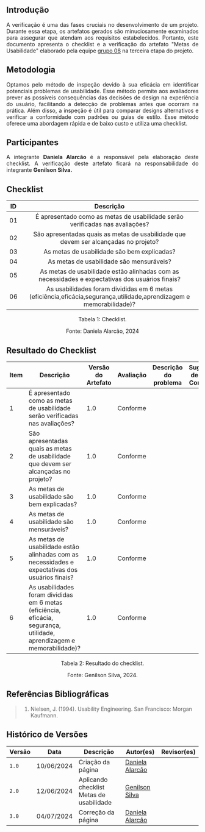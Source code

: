 ## Introdução
<p style="text-align: justify;"> A verificação é uma das fases cruciais no desenvolvimento de um projeto. Durante essa etapa, os artefatos gerados são minuciosamente examinados para assegurar que atendam aos requisitos estabelecidos. Portanto, este documento apresenta o checklist e a verificação do artefato "Metas de Usabilidade" elaborado pela equipe <a href="https://interacao-humano-computador.github.io/2024.1-Central-Expresso/" target="_blank">grupo 08</a> na terceira etapa do projeto. </p>

## Metodologia
<p style="text-align: justify;"> Optamos pelo método de inspeção devido à sua eficácia em identificar potenciais problemas de usabilidade. Esse método permite aos avaliadores prever as possíveis consequências das decisões de design na experiência do usuário, facilitando a detecção de problemas antes que ocorram na prática. Além disso, a inspeção é útil para comparar designs alternativos e verificar a conformidade com padrões ou guias de estilo. Esse método oferece uma abordagem rápida e de baixo custo e utiliza uma checklist. </p>

## Participantes
<p style="text-align: justify;"> A integrante <strong>Daniela Alarcão</strong> é a responsável pela elaboração deste checklist. A verificação deste artefato ficará na responsabilidade do integrante <strong>Genilson Silva.</strong></p>

## Checklist

<center>

| ID     | Descrição           | 
| ------ | :--------: |
|01| É apresentado como as metas de usabilidade serão verificadas nas avaliações? | 
|02| São apresentadas quais as metas de usabilidade que devem ser alcançadas no projeto? | 
|03| As metas de usabilidade são bem explicadas? |   
|04| As metas de usabilidade são mensuráveis? |
|05| As metas de usabilidade estão alinhadas com as necessidades e expectativas dos usuários finais? | 
|06| As usabilidades foram divididas em 6 metas (eficiência,eficácia,segurança,utilidade,aprendizagem e memorabilidade)? |   
<p style="text-align: center">Tabela 1: Checklist.</p>
<p style="text-align: center">Fonte: Daniela Alarcão, 2024</p>
</center> 

## Resultado do Checklist 

| Item | Descrição | Versão do Artefato | Avaliação | Descrição do problema | Sugestão de Ação Corretiva | Observações |
| ---- | --------- | ------------------ | --------- | --------------------- | -------------------------- | ----------- |
|  1   | É apresentado como as metas de usabilidade serão verificadas nas avaliações? | 1.0 | Conforme | | | |
|  2   | São apresentadas quais as metas de usabilidade que devem ser alcançadas no projeto? | 1.0 | Conforme | | | Apresentar uma descrição melhor e maior.|
|  3   | As metas de usabilidade são bem explicadas? | 1.0 | Conforme | | | |
|  4   | As metas de usabilidade são mensuráveis? | 1.0 | Conforme | | | |
|  5   | As metas de usabilidade estão alinhadas com as necessidades e expectativas dos usuários finais? | 1.0 | Conforme | | | |
|  6   | As usabilidades foram divididas em 6 metas (eficiência, eficácia, segurança, utilidade, aprendizagem e memorabilidade)? | 1.0 | Conforme | | | Disposta de forma definida e bem resumida na seção.|
<p style="text-align: center">Tabela 2: Resultado do checklist.</p>
<p style="text-align: center">Fonte: Genilson Silva, 2024.</p>

## Referências Bibliográficas
> 1. Nielsen, J. (1994). Usability Engineering. San Francisco: Morgan Kaufmann.

## Histórico de Versões

| Versão |    Data    | Descrição                                 | Autor(es)                                       | Revisor(es)                                    |
| ------ | :--------: | ----------------------------------------- | ----------------------------------------------- | ---------------------------------------------- |
| `1.0`   | 10/06/2024 | Criação da página                         | [Daniela Alarcão](https://github.com/danialarcao) |
| `2.0`   | 12/06/2024 | Aplicando checklist Metas de usabilidade                       | [Genilson Silva](https://github.com/GenilsonJrs) |   |
| `3.0`   | 04/07/2024 | Correção da página   | [Daniela Alarcão](https://github.com/danialarcao) |   |
